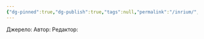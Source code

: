 ```yaml
---
{"dg-pinned":true,"dg-publish":true,"tags":null,"permalink":"/inrium/","pinned":true,"dgPassFrontmatter":true}
---
```


Джерело:
Автор:
Редактор: